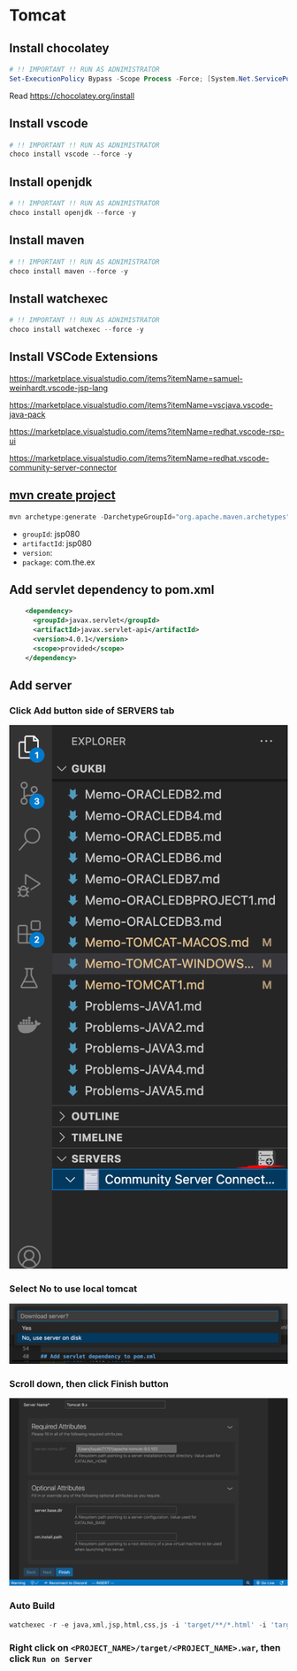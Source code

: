 # Tomcat
## Install chocolatey
```powershell
# !! IMPORTANT !! RUN AS ADNIMISTRATOR
Set-ExecutionPolicy Bypass -Scope Process -Force; [System.Net.ServicePointManager]::SecurityProtocol = [System.Net.ServicePointManager]::SecurityProtocol -bor 3072; iex ((New-Object System.Net.WebClient).DownloadString('https://community.chocolatey.org/install.ps1'))
```
Read https://chocolatey.org/install
## Install vscode
```powershell
# !! IMPORTANT !! RUN AS ADNIMISTRATOR
choco install vscode --force -y
```
## Install openjdk
```powershell
# !! IMPORTANT !! RUN AS ADNIMISTRATOR
choco install openjdk --force -y
```
## Install maven
```powershell
# !! IMPORTANT !! RUN AS ADNIMISTRATOR
choco install maven --force -y
```
## Install watchexec
```powershell
# !! IMPORTANT !! RUN AS ADNIMISTRATOR
choco install watchexec --force -y
```
## Install VSCode Extensions
https://marketplace.visualstudio.com/items?itemName=samuel-weinhardt.vscode-jsp-lang

https://marketplace.visualstudio.com/items?itemName=vscjava.vscode-java-pack

https://marketplace.visualstudio.com/items?itemName=redhat.vscode-rsp-ui

https://marketplace.visualstudio.com/items?itemName=redhat.vscode-community-server-connector

## [mvn create project](https://maven.apache.org/archetypes/maven-archetype-webapp/)
```powershell
mvn archetype:generate -DarchetypeGroupId="org.apache.maven.archetypes" -DarchetypeArtifactId="maven-archetype-webapp" -DarchetypeVersion="1.5"
```
- `groupId`: jsp080
- `artifactId`: jsp080
- `version`: 
- `package`: com.the.ex
## Add servlet dependency to pom.xml
```xml
    <dependency>
      <groupId>javax.servlet</groupId>
      <artifactId>javax.servlet-api</artifactId>
      <version>4.0.1</version>
      <scope>provided</scope>
  	</dependency>
```
## Add server
### Click Add button side of SERVERS tab
![image](../images/image70.png)
### Select No to use local tomcat
![image](../images/image71.png)
### Scroll down, then click Finish button
![image](../images/image72.png)
### Auto Build
```powershell
watchexec -r -e java,xml,jsp,html,css,js -i 'target/**/*.html' -i 'target/**/*.jsp' -i 'target/**/*.js' -i 'target/**/*.css' -i 'target/**/*.xml' -i 'target/**' -i 'target' -- mvn clean package
```
### Right click on `<PROJECT_NAME>/target/<PROJECT_NAME>.war`, then click `Run on Server`